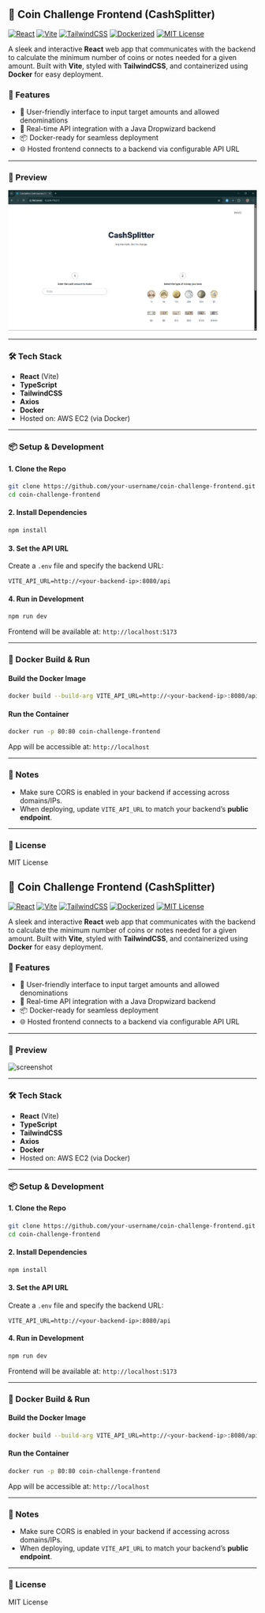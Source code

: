 ## 🧮 Coin Challenge Frontend (CashSplitter)

[![React](https://img.shields.io/badge/React-18-blue?logo=react)](https://react.dev/)
[![Vite](https://img.shields.io/badge/Vite-5.0-purple?logo=vite)](https://vitejs.dev/)
[![TailwindCSS](https://img.shields.io/badge/TailwindCSS-3.4-06B6D4?logo=tailwindcss)](https://tailwindcss.com/)
[![Dockerized](https://img.shields.io/badge/Docker-ready-blue?logo=docker)](https://www.docker.com/)
[![MIT License](https://img.shields.io/badge/license-MIT-green.svg)](LICENSE)

A sleek and interactive **React** web app that communicates with the backend to calculate the minimum number of coins or notes needed for a given amount. Built with **Vite**, styled with **TailwindCSS**, and containerized using **Docker** for easy deployment.


### 🚀 Features

* 💸 User-friendly interface to input target amounts and allowed denominations
* 🔁 Real-time API integration with a Java Dropwizard backend
* 📦 Docker-ready for seamless deployment
* 🌐 Hosted frontend connects to a backend via configurable API URL

---

### 📸 Preview

![screenshot](assets/preview.png) 

---

### 🛠️ Tech Stack

* **React** (Vite)
* **TypeScript**
* **TailwindCSS**
* **Axios**
* **Docker**
* Hosted on: AWS EC2 (via Docker)

---

### 📦 Setup & Development

#### 1. Clone the Repo

```bash
git clone https://github.com/your-username/coin-challenge-frontend.git
cd coin-challenge-frontend
```

#### 2. Install Dependencies

```bash
npm install
```

#### 3. Set the API URL

Create a `.env` file and specify the backend URL:

```env
VITE_API_URL=http://<your-backend-ip>:8080/api
```

#### 4. Run in Development

```bash
npm run dev
```

Frontend will be available at: `http://localhost:5173`

---

### 🐳 Docker Build & Run

#### Build the Docker Image

```bash
docker build --build-arg VITE_API_URL=http://<your-backend-ip>:8080/api -t coin-challenge-frontend .
```

#### Run the Container

```bash
docker run -p 80:80 coin-challenge-frontend
```

App will be accessible at: `http://localhost`

---

### 🔐 Notes

* Make sure CORS is enabled in your backend if accessing across domains/IPs.
* When deploying, update `VITE_API_URL` to match your backend’s **public endpoint**.

---

### 📄 License

MIT License
## 🧮 Coin Challenge Frontend (CashSplitter)

[![React](https://img.shields.io/badge/React-18-blue?logo=react)](https://react.dev/)
[![Vite](https://img.shields.io/badge/Vite-5.0-purple?logo=vite)](https://vitejs.dev/)
[![TailwindCSS](https://img.shields.io/badge/TailwindCSS-3.4-06B6D4?logo=tailwindcss)](https://tailwindcss.com/)
[![Dockerized](https://img.shields.io/badge/Docker-ready-blue?logo=docker)](https://www.docker.com/)
[![MIT License](https://img.shields.io/badge/license-MIT-green.svg)](LICENSE)

A sleek and interactive **React** web app that communicates with the backend to calculate the minimum number of coins or notes needed for a given amount. Built with **Vite**, styled with **TailwindCSS**, and containerized using **Docker** for easy deployment.


### 🚀 Features

* 💸 User-friendly interface to input target amounts and allowed denominations
* 🔁 Real-time API integration with a Java Dropwizard backend
* 📦 Docker-ready for seamless deployment
* 🌐 Hosted frontend connects to a backend via configurable API URL

---

### 📸 Preview

![screenshot](public/images/preview.png) <!-- Add a screenshot if available -->

---

### 🛠️ Tech Stack

* **React** (Vite)
* **TypeScript**
* **TailwindCSS**
* **Axios**
* **Docker**
* Hosted on: AWS EC2 (via Docker)

---

### 📦 Setup & Development

#### 1. Clone the Repo

```bash
git clone https://github.com/your-username/coin-challenge-frontend.git
cd coin-challenge-frontend
```

#### 2. Install Dependencies

```bash
npm install
```

#### 3. Set the API URL

Create a `.env` file and specify the backend URL:

```env
VITE_API_URL=http://<your-backend-ip>:8080/api
```

#### 4. Run in Development

```bash
npm run dev
```

Frontend will be available at: `http://localhost:5173`

---

### 🐳 Docker Build & Run

#### Build the Docker Image

```bash
docker build --build-arg VITE_API_URL=http://<your-backend-ip>:8080/api -t coin-challenge-frontend .
```

#### Run the Container

```bash
docker run -p 80:80 coin-challenge-frontend
```

App will be accessible at: `http://localhost`

---

### 🔐 Notes

* Make sure CORS is enabled in your backend if accessing across domains/IPs.
* When deploying, update `VITE_API_URL` to match your backend’s **public endpoint**.

---

### 📄 License

MIT License
